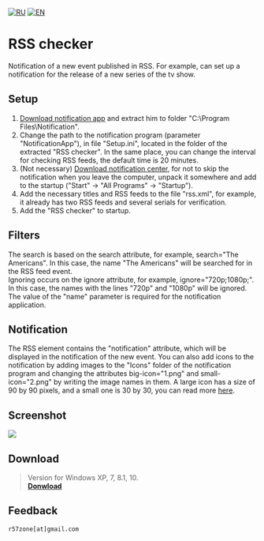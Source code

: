 [![RU](https://user-images.githubusercontent.com/9499881/27683795-5b0fbac6-5cd8-11e7-929c-057833e01fb1.png)](https://github.com/r57zone/RSS-checker/blob/master/README.md) 
[![EN](https://user-images.githubusercontent.com/9499881/33184537-7be87e86-d096-11e7-89bb-f3286f752bc6.png)](https://github.com/r57zone/RSS-checker/blob/master/README.EN.md) 
# RSS checker
Notification of a new event published in RSS. For example, can set up a notification for the release of a new series of the tv show.

## Setup
1. [Download notification app](https://github.com/r57zone/notifications) and extract him to folder "C:\Program Files\Notification".<br>
2. Change the path to the notification program (parameter "NotificationApp"), in file "Setup.ini", located in the folder of the extracted "RSS checker". In the same place, you can change the interval for checking RSS feeds, the default time is 20 minutes.<br>
3. (Not necessary) [Download notification center](https://github.com/r57zone/Notification-center), for not to skip the notification when you leave the computer, unpack it somewhere and add to the startup ("Start" -> "All Programs" -> "Startup").<br>
4. Add the necessary titles and RSS feeds to the file "rss.xml", for example, it already has two RSS feeds and several serials for verification.<br>
5. Add the "RSS checker" to startup.

## Filters
The search is based on the search attribute, for example, search="The Americans". In this case, the name "The Americans" will be searched for in the RSS feed event.<br>
Ignoring occurs on the ignore attribute, for example, ignore="720p;1080p;". In this case, the names with the lines "720p" and "1080p" will be ignored.<br>
The value of the "name" parameter is required for the notification application.

## Notification
The RSS element contains the "notification" attribute, which will be displayed in the notification of the new event. You can also add icons to the notification by adding images to the "Icons" folder of the notification program and changing the attributes big-icon="1.png" and small-icon="2.png" by writing the image names in them. A large icon has a size of 90 by 90 pixels, and a small one is 30 by 30, you can read more [here](https://github.com/r57zone/notifications). 

## Screenshot
![](https://user-images.githubusercontent.com/9499881/34340035-02dc76d2-e996-11e7-9a6d-71ddb14dbc8d.png)<br>

## Download
>Version for Windows XP, 7, 8.1, 10.<br>
**[Donwload](https://github.com/r57zone/RSS-checker/releases)**

## Feedback
`r57zone[at]gmail.com`

